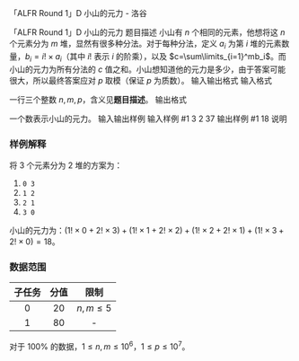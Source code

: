 



「ALFR Round 1」D 小山的元力 - 洛谷














「ALFR Round 1」D 小山的元力
题目描述
小山有 $n$ 个相同的元素，他想将这 $n$ 个元素分为 $m$ 堆，显然有很多种分法。对于每种分法，定义 $a_i$ 为第 $i$ 堆的元素数量，$b_i=i!\times a_i$（其中 $i!$ 表示 $i$ 的阶乘），以及 $c=\sum\limits_{i=1}^mb_i$。而小山的元力为所有分法的 $c$ 值之和。小山想知道他的元力是多少，由于答案可能很大，所以最终答案应对 $p$ 取模（保证 $p$ 为质数）。
输入输出格式
输入格式

一行三个整数 $n,m,p$，含义见**题目描述**。
输出格式

一个数表示小山的元力。
输入输出样例
输入样例 #1
3 2 37
输出样例 #1
18
说明
### 样例解释

将 $3$ 个元素分为 $2$ 堆的方案为：

1. `0 3`
2. `1 2`
3. `2 1`
4. `3 0`

小山的元力为：$(1!\times0+2!\times3)+(1!\times1+2!\times2)+(1!\times2+2!\times1)+(1!\times3+2!\times0)=18$。

### 数据范围
| 子任务 | 分值 | 限制 |
| :----------: | :----------: | :----------: |
| $0$ | $20$ | $n,m\le5$ |
| $1$ | $80$ | - |

对于 $100\%$ 的数据，$1\le n,m\le10^6$，$1\le p\le10^7$。






